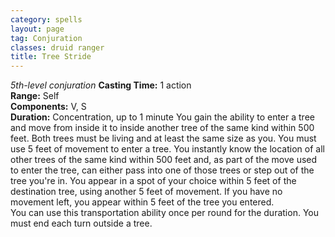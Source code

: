 ```yaml
---
category: spells
layout: page
tag: Conjuration
classes: druid ranger
title: Tree Stride
---
```


_5th-level conjuration_ **Casting Time:** 1 action    
**Range:** Self    
**Components:** V, S    
**Duration:** Concentration, up to 1 minute You gain the ability to enter a tree and move from inside it to inside another tree of the same kind within 500 feet. Both trees must be living and at least the same size as you. You must use 5 feet of movement to enter a tree. You instantly know the location of all other trees of the same kind within 500 feet and, as part of the move used to enter the tree, can either pass into one of those trees or step out of the tree you're in. You appear in a spot of your choice within 5 feet of the destination tree, using another 5 feet of movement. If you have no movement left, you appear within 5 feet of the tree you entered.    
You can use this transportation ability once per round for the duration. You must end each turn outside a tree. 